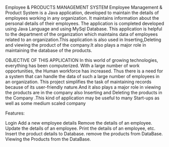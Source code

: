 Employee & PRODUCTS MANAGEMENT SYSTEM
Employee Management & Product System is a Java application, developed to maintain the details of employees working in any organization. It maintains information about the personal details of their employees. The application is completed developed using Java Language and using MySql Database. This application is helpful to the department of the organization which maintains data of employees related to an organization.This application is also used in Inserting,Deleting and viewing the product of the company.It also plays a major role in maintaining the database of the products.

OBJECTIVE OF THIS APPLICATION
In this world of growing technologies, everything has been computerized. With a large number of work opportunities, the Human workforce has increased. Thus there is a need for a system that can handle the data of such a large number of employees in an organization. This project simplifies the task of maintaining records because of its user-friendly nature.And it also plays a major role in viewing the products are in the company also Inserting and Deleting the products in the Company .This kind of application may be useful to many Start-ups as well as some medium scaled company

Features:

Login
Add a new employee details
Remove the details of an employee.
Update the details of an employee.
Print the details of an employee, etc.
Insert the product details to Database.
remove the products from DataBase.
Viewing the Products from the DataBase.
